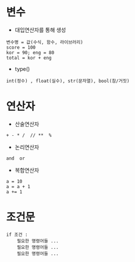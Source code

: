 # 변수
-   대입연산자를 통해 생성
```
변수명 = 값(수식, 함수, 라이브러리)
score = 100
kor = 90; eng = 80
total = kor + eng
```
- type()
 ```
int(정수) , float(실수), str(문자열), bool(참/거짓)
```
# 연산자
- 산술연산자
```
+ - * /  // **  %
```
- 논리연산자
```
and  or
```
- 복합연산자
```
a = 10
a = a + 1
a += 1
```

# 조건문
```
if 조건 :
    필요한 명령어들 ...
    필요한 명령어들 ...
    필요한 명령어들 ...
```
